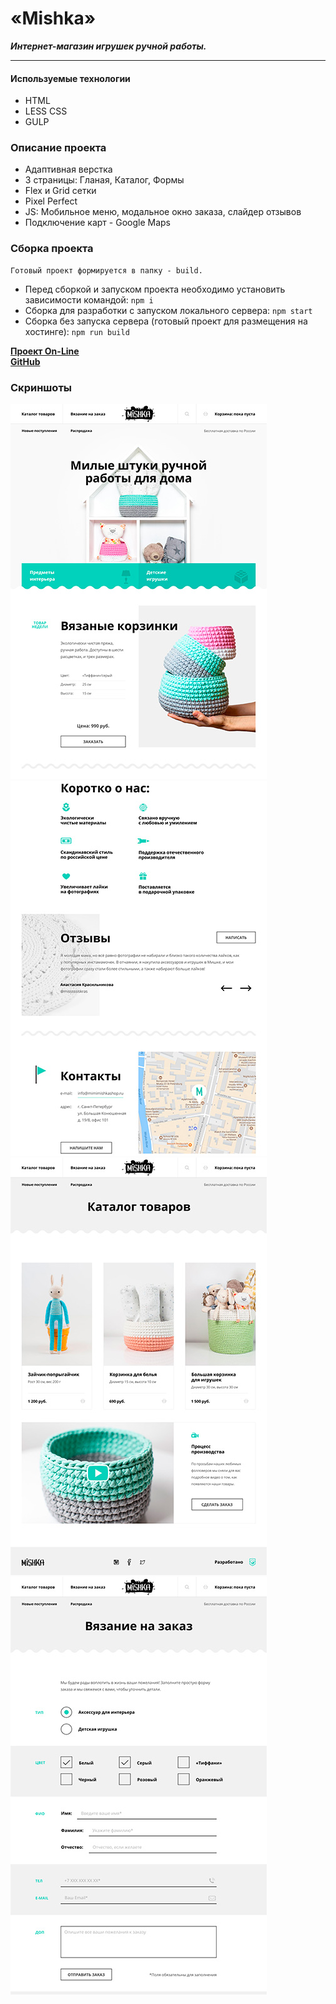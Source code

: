 # «Mishka»
***Интернет-магазин игрушек ручной работы.***
- - - 
#### Используемые технологии
*   HTML
*   LESS CSS
*   GULP

### Описание проекта

*   Адаптивная верстка
*   3 страницы: Гланая, Каталог, Формы
*   Flex и Grid сетки
*   Pixel Perfect
*   JS: Мобильное меню, модальное окно заказа, слайдер отзывов
*   Подключение карт - Google Maps

### Сборка проекта
    Готовый проект формируется в папку - build.
*   Перед сборкой и запуском проекта необходимо установить зависимости командой: `npm i`
*   Сборка для разработки с запуском локального сервера: `npm start`
*   Сборка без запуска сервера (готовый проект для размещения на хостинге): `npm run build`

__[Проект On-Line](https://mishka.dendev.ru)__  
__[GitHub](https://github.com/ndserg/mishka)__  
  
### Скриншоты  
![Скриншот Главная](/screenshots/index-1.jpg)
![Скриншот Главная](/screenshots/index-2.jpg)
![Скриншот Главная](/screenshots/catalog.jpg)
![Скриншот Главная](/screenshots/form.jpg)
